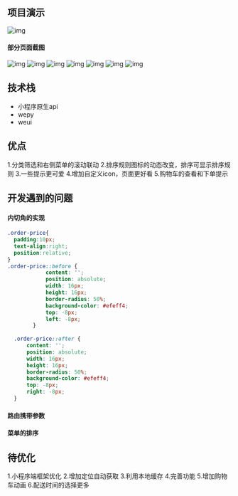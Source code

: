 ## 项目演示
![img](http://pbsp6zdxi.bkt.clouddn.com/wechat.gif)
#### 部分页面截图
![img](./img/wechat1.png)
![img](./img/wechat2.png)
![img](./img/wechat3.png)
![img](./img/wechat4.png)
![img](./img/wechat5.png)
![img](./img/wechat6.png)
![img](./img/wechat33.png)

## 技术栈
- 小程序原生api
- wepy
- weui

## 优点
1.分类筛选和右侧菜单的滚动联动
2.排序规则图标的动态改变，排序可显示排序规则
3.一些提示更可爱
4.增加自定义icon，页面更好看
5.购物车的查看和下单提示

## 开发遇到的问题
#### 内切角的实现
```css
.order-price{
  padding:10px;
  text-align:right;
  position:relative;
}
.order-price::before {
            content: '';
            position: absolute;
            width: 16px;
            height: 16px;
            border-radius: 50%;
            background-color: #efeff4;
            top: -8px;
            left: -8px;
        }
        
  .order-price::after {
      content: '';
      position: absolute;
      width: 16px;
      height: 16px;
      border-radius: 50%;
      background-color: #efeff4;
      top: -8px;
      right: -8px;
  }
```

#### 路由携带参数

#### 菜单的排序

## 待优化
1.小程序端框架优化
2.增加定位自动获取
3.利用本地缓存
4.完善功能
5.增加购物车动画
6.配送时间的选择更多
